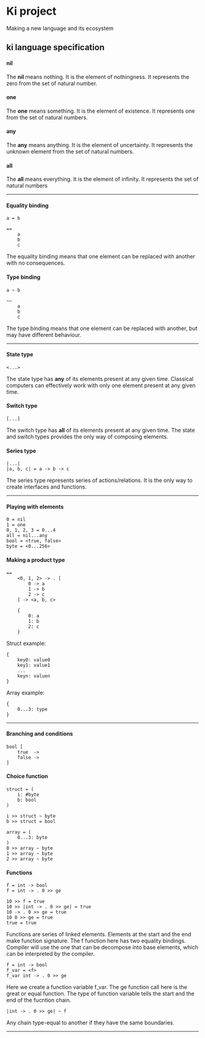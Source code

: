 # Ki project
Making a new language and its ecosystem

## ki language specification
#### nil 
The **nil** means nothing. It is the element of nothingness. It represents the zero from the set of natural number.

#### one
The **one** means something. It is the element of existence. It represents one from the set of natural numbers.

#### any 
The **any** means anything. It is the element of uncertainty. It represents the unknown element from the set of natural numbers.

#### all
The **all** means everything. It is the element of infinity. It represents the set of natural numbers

---
#### Equality binding
```
a = b

==
    a
    b
    c
```
The equality binding means that one element can be replaced with another with no consequences.

#### Type binding
```
a ~ b

~~
    a
    b
    c
```
The type binding means that one element can be replaced with another, but may have different behaviour.

---
#### State type
```
<...>
```
The state type has **any** of its elements present at any given time. Classical computers can effectively work with only one element present at any given time.

#### Switch type
```
[...]
```
The switch type has **all** of its elements present at any given time. The state and switch types provides the only way of composing elements. 

#### Series type
```
|...|
|a, b, c| = a -> b -> c
```
The series type represents series of actions/relations. It is the only way to create interfaces and functions. 

---

#### Playing with elements
```
0 = nil
1 = one
0, 1, 2, 3 = 0...4
all = nil...any
bool = <true, false>
byte = <0...256>
```

#### Making a product type
```
==
    <0, 1, 2> -> . [
        0 -> a
        1 -> b
        2 -> c
    ] -> <a, b, c>
    
    {
        0: a
        1: b
        2: c
    }
```
Struct example:
```
{
    key0: value0
    key1: value1
    ...
    keyn: valuen
}
```

Array example:
```
{
    0...3: type
}
```

---
#### Branching and conditions
```
bool [
    true  ->
    false ->
]
```

#### Choice function
```
struct = (
    i: #byte
    b: bool
)

i >> struct ~ byte
b >> struct = bool
```
```
array = (
    0...3: byte
)
0 >> array ~ byte
1 >> array ~ byte
2 >> array ~ byte
```

#### Functions
```
f = int -> bool
f = int -> . 0 >> ge

10 >> f = true
10 >> |int -> . 0 >> ge| = true
10 -> . 0 >> ge = true
10 0 >> ge = true
true = true
```
Functions are series of linked elements. Elements at the start and the end make function signature. The f function here has two equality bindings. Compiler will use the one that can be decompose into base elements, which can be interpreted by the compiler.
```
f = int -> bool
f_var = <f>
f_var int -> . 0 >> ge
```
Here we create a function variable f_var. The ge function call here is the great or equal function. The type of function variable tells the start and the end of the fucntion chain. 
```
|int -> . 0 >> ge| ~ f
```
Any chain type-equal to another if they have the same boundaries.

---
